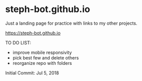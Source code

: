 # steph-bot.github.io

Just a landing page for practice with links to my other projects.

https://steph-bot.github.io


TO DO LIST:
- improve mobile responsivity
- pick best few and delete others
- reorganize repo with folders

Initial Commit: Jul 5, 2018
